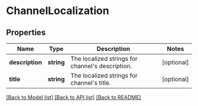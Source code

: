 # ChannelLocalization

## Properties
Name | Type | Description | Notes
------------ | ------------- | ------------- | -------------
**description** | **string** | The localized strings for channel&#39;s description. | [optional] 
**title** | **string** | The localized strings for channel&#39;s title. | [optional] 

[[Back to Model list]](../README.md#documentation-for-models) [[Back to API list]](../README.md#documentation-for-api-endpoints) [[Back to README]](../README.md)


